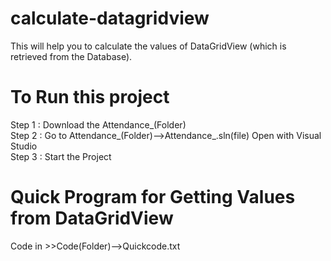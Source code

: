 # calculate-datagridview
This will help you to calculate the values of DataGridView (which is retrieved from the Database).


# To Run this project
Step 1 :
  Download the Attendance_(Folder) <br />
Step 2 :
  Go to Attendance_(Folder)-->Attendance_.sln(file)
  Open with Visual Studio <br />
Step 3 :
  Start the Project
  
# Quick Program for Getting Values from DataGridView
  
  Code in >>Code(Folder)-->Quickcode.txt
